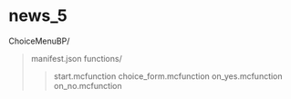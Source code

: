 # news_5
ChoiceMenuBP/
> manifest.json
> functions/
>> start.mcfunction
>> choice_form.mcfunction
>> on_yes.mcfunction
>> on_no.mcfunction <br>

